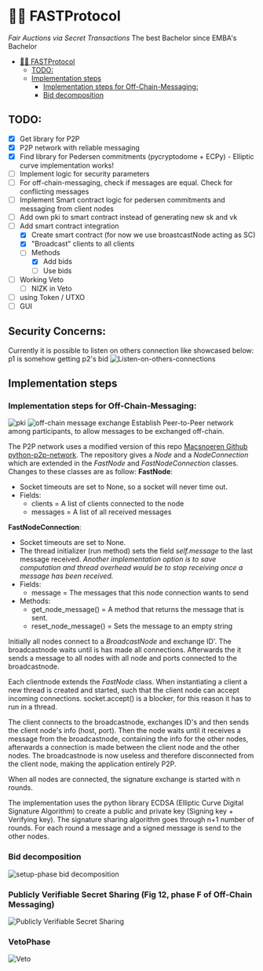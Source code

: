 # 🏃🏽 FASTProtocol

_Fair Auctions via Secret Transactions_
The best Bachelor since EMBA's Bachelor
- [🏃🏽 FASTProtocol](#-fastprotocol)
  - [TODO:](#todo)
  - [Implementation steps](#implementation-steps)
    - [Implementation steps for Off-Chain-Messaging:](#implementation-steps-for-off-chain-messaging)
    - [Bid decomposition](#bid-decomposition)


## TODO:
- [x] Get library for P2P
- [x] P2P network with reliable messaging
- [x] Find library for Pedersen commitments (pycryptodome + ECPy) - Elliptic curve implementation works!
- [ ] Implement logic for security parameters
- [ ] For off-chain-messaging, check if messages are equal. Check for conflicting messages
- [ ] Implement Smart contract logic for pedersen commitments and messaging from client nodes
- [ ] Add own pki to smart contract instead of generating new sk and vk
- [ ] Add smart contract integration
  - [X] Create smart contract (for now we use broastcastNode acting as SC)
  - [X] "Broadcast" clients to all clients
  - [ ] Methods
    - [x] Add bids
    - [ ] Use bids
- [ ] Working Veto
  - [ ]  NIZK in Veto
- [ ] using Token / UTXO 
- [ ] GUI

## Security Concerns:
Currently it is possible to listen on others connection like showcased below: p1 is somehow getting p2's bid
![Listen-on-others-connections](/img/Listen-on-others-connection.png)


## Implementation steps

### Implementation steps for Off-Chain-Messaging:
![pki](/img/pki.png)
![off-chain message exchange](/img/off-chain_message_exchange_protocol.png)
Establish Peer-to-Peer network among participants, to allow messages to be exchanged off-chain.

The P2P network uses a modified version of this repo [Macsnoeren Github python-p2p-network](https://github.com/macsnoeren/python-p2p-network). The repository gives a *Node* and a *NodeConnection* which are extended in the *FastNode* and *FastNodeConnection* classes. Changes to these classes are as follow:
**FastNode**:
* Socket timeouts are set to None, so a socket will never time out.
* Fields:
    * clients = A list of clients connected to the node
    * messages = A list of all received messages
  
**FastNodeConnection**:
* Socket timeouts are set to None.
* The thread initializer (run method) sets the field *self.message* to the last message received. *Another implementation option is to save computation and thread overhead would be to stop receiving once a message has been received.*
* Fields:
  * message = The messages that this node connection wants to send
* Methods:
  * get_node_message() = A method that returns the message that is sent.
  * reset_node_message() = Sets the message to an empty string


Initially all nodes connect to a *BroadcastNode* and exchange ID'. The broadcastnode waits until is has made all connections. Afterwards the it sends a message to all nodes with all node and ports connected to the broadcastnode.

Each clientnode extends the *FastNode* class. When instantiating a client a new thread is created and started, such that the client node can accept incoming connections. socket.accept() is a blocker, for this reason it has to run in a thread.

The client connects to the broadcastnode, exchanges ID's and then sends the client node's info (host, port). Then the node waits until it receives a message from the broadcastnode, containing the info for the other nodes, afterwards a connection is made between the client node and the other nodes. The broadcastnode is now useless and therefore disconnected from the client node, making the application entirely P2P.

When all nodes are connected, the signature exchange is started with n rounds.

The implementation uses the python library ECDSA (Elliptic Curve Digital Signature Algorithm) to create a public and private key (Signing key + Verifying key). The signature sharing algorithm goes through n+1 number of rounds. For each round a message and a signed message is send to the other nodes.

### Bid decomposition
![setup-phase bid decomposition](/img/setup-phase.png)

### Publicly Verifiable Secret Sharing (Fig 12, phase F of Off-Chain Messaging)
![Publicly Verifiable Secret Sharing](/img/public_verifiable_secret_sharing.png)

### VetoPhase
![Veto](/img/VetoPhase.png)
